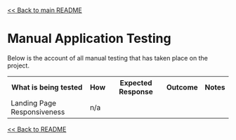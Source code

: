 [<< Back to main README](/README.md)

# Manual Application Testing

Below is the account of all manual testing that has taken place on the project.

<table>
  <tr>
    <th>What is being tested</th>
    <th>How</th>
    <th>Expected Response</th>
    <th>Outcome</th>
    <th>Notes</th>
  </tr>
  <tr>
    <td>Landing Page Responsiveness</td>
    <td>n/a</td>
    <td></td>
    <td></td>
    <td></td>
  </tr>
  
</table>

[<< Back to README](/README.md)
